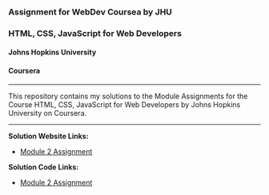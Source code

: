 ### Assignment for WebDev Coursea by JHU

### HTML, CSS, JavaScript for Web Developers
#### Johns Hopkins University
#### Coursera

---
This repository contains my solutions to the Module Assignments for the Course HTML, CSS, JavaScript for Web Developers by Johns Hopkins University on Coursera. 

---

**Solution Website Links:**
- [Module 2 Assignment](https://coursera-ck.github.io/webdev-jhu/Module%202/index.html)

**Solution Code Links:**
- [Module 2 Assignment](https://github.com/coursera-ck/webdev-jhu/tree/main/Module%202)

